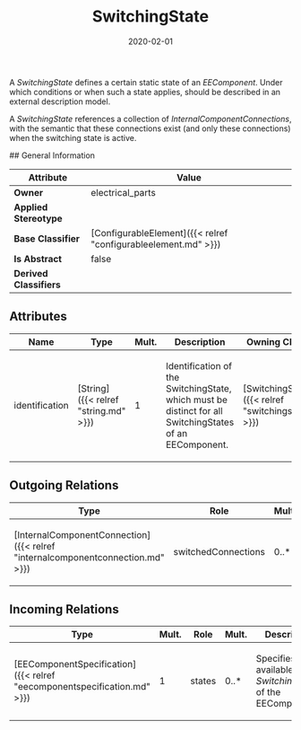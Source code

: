 ﻿---
title: SwitchingState
toc: false
type: specs
date: "2020-02-01"
draft: false
specification: VEC
version: 1.2.0
documentType: "Recommendation"
elementType: Class
classes:
  - SwitchingState
menu_name: vec-1.2.0
---
<p> A <i>SwitchingState</i> defines a certain static state of an <i>EEComponent</i>. Under which conditions or when such a state applies, should be described in an external description model.     </p>      <p> A <i>SwitchingState</i> references a collection of <i>InternalComponentConnections</i>, with the semantic that these connections exist (and only these connections) when the switching state is active.      </p>
## General Information

| Attribute               | Value |
|-------------------------|-------|
| **Owner**               | electrical_parts |
| **Applied Stereotype**  |   |
| **Base Classifier**     | [ConfigurableElement]({{< relref "configurableelement.md" >}})<br/>  |
| **Is Abstract**         | false |
| **Derived Classifiers** |   |

## Attributes
|  Name  |  Type  |  Mult.  |  Description  |  Owning Classifier  |
|--------|--------|---------|---------------|--------------|
|identification | [String]({{< relref "string.md" >}}) | 1 | <p> Identification of the SwitchingState, which must be distinct for all SwitchingStates of an EEComponent.      </p> | [SwitchingState]({{< relref "switchingstate.md" >}}) |

## Outgoing Relations
|    Type  |   Role   |   Mult.   |   Mult.   |   Description   |
|----------|----------|-----------|-----------|-----------------|
| [InternalComponentConnection]({{< relref "internalcomponentconnection.md" >}}) | switchedConnections | 0..* | 0..* | <p> Specifies the <i>InternalComponentConnections</i> that are switched by this <i>SwitchingState.</i>      </p> |
##  Incoming Relations
|    Type  |   Mult.  |   Role    |   Mult.   |   Description  |
|----------|----------|-----------|-----------|----------------|
| [EEComponentSpecification]({{< relref "eecomponentspecification.md" >}}) | 1 | states | 0..* | <p> Specifies the available <i>SwitchingStates</i> of the EEComponent.      </p> |
